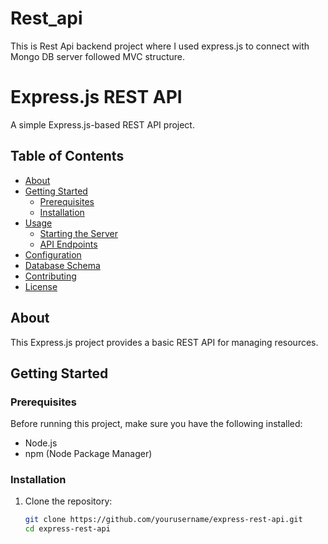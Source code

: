 # Rest_api
This is Rest Api backend project where I used express.js to connect with Mongo DB server followed MVC structure. 
# Express.js REST API

A simple Express.js-based REST API project.

## Table of Contents

- [About](#about)
- [Getting Started](#getting-started)
  - [Prerequisites](#prerequisites)
  - [Installation](#installation)
- [Usage](#usage)
  - [Starting the Server](#starting-the-server)
  - [API Endpoints](#api-endpoints)
- [Configuration](#configuration)
- [Database Schema](#database-schema)
- [Contributing](#contributing)
- [License](#license)

## About

This Express.js project provides a basic REST API for managing resources.

## Getting Started

### Prerequisites

Before running this project, make sure you have the following installed:

- Node.js
- npm (Node Package Manager)

### Installation

1. Clone the repository:

   ```bash
   git clone https://github.com/yourusername/express-rest-api.git
   cd express-rest-api
